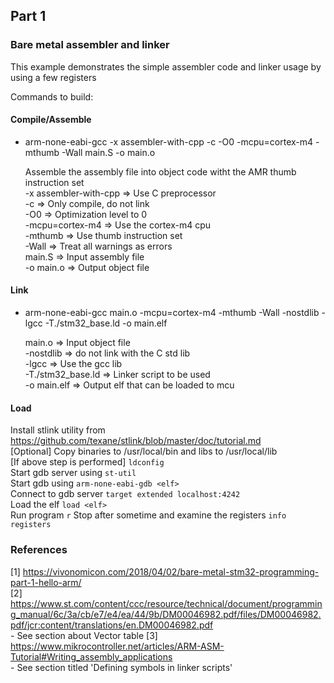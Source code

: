 ## Part 1
### Bare metal assembler and linker

This example demonstrates the simple assembler code and linker usage by using a few registers

Commands to build:
#### Compile/Assemble
- arm-none-eabi-gcc -x assembler-with-cpp -c -O0 -mcpu=cortex-m4 -mthumb -Wall main.S -o main.o
    
    Assemble the assembly file into object code witht the AMR thumb instruction set  
    -x assembler-with-cpp => Use C preprocessor  
    -c => Only compile, do not link  
    -O0 => Optimization level to 0  
    -mcpu=cortex-m4 => Use the cortex-m4 cpu  
    -mthumb => Use thumb instruction set  
    -Wall => Treat all warnings as errors  
    main.S => Input assembly file  
    -o main.o => Output object file  

#### Link
- arm-none-eabi-gcc main.o -mcpu=cortex-m4 -mthumb -Wall -nostdlib -lgcc -T./stm32_base.ld -o main.elf
    
    main.o => Input object file  
    -nostdlib => do not link with the C std lib  
    -lgcc => Use the gcc lib  
    -T./stm32_base.ld => Linker script to be used  
    -o main.elf => Output elf that can be loaded to mcu  

#### Load
Install stlink utility from https://github.com/texane/stlink/blob/master/doc/tutorial.md  
[Optional] Copy binaries to /usr/local/bin and libs to /usr/local/lib  
[If above step is performed] ``ldconfig``  
Start gdb server using ``st-util``  
Start gdb using ``arm-none-eabi-gdb <elf>``  
Connect to gdb server ``target extended localhost:4242``  
Load the elf ``load <elf>``  
Run program ``r`` 
Stop after sometime and examine the registers ``info registers``



### References
[1] https://vivonomicon.com/2018/04/02/bare-metal-stm32-programming-part-1-hello-arm/  
[2] https://www.st.com/content/ccc/resource/technical/document/programming_manual/6c/3a/cb/e7/e4/ea/44/9b/DM00046982.pdf/files/DM00046982.pdf/jcr:content/translations/en.DM00046982.pdf  
    - See section about Vector table
[3] https://www.mikrocontroller.net/articles/ARM-ASM-Tutorial#Writing_assembly_applications  
    - See section titled 'Defining symbols in linker scripts'
